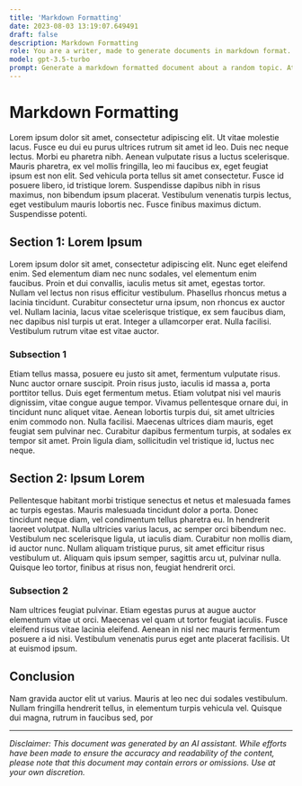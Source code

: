 ```yaml
---
title: 'Markdown Formatting'
date: 2023-08-03 13:19:07.649491
draft: false
description: Markdown Formatting
role: You are a writer, made to generate documents in markdown format. It is very important that all of the documents you generate are in valid markdown format.
model: gpt-3.5-turbo
prompt: Generate a markdown formatted document about a random topic. At the bottom, include a disclaimer explaining that the document was generated by you. The first line of the document should be the title. Make sure that the entire document is in proper markdown format, using a mix of various tags to make the document visually appealing.
---
```


# Markdown Formatting

Lorem ipsum dolor sit amet, consectetur adipiscing elit. Ut vitae molestie lacus. Fusce eu dui eu purus ultrices rutrum sit amet id leo. Duis nec neque lectus. Morbi eu pharetra nibh. Aenean vulputate risus a luctus scelerisque. Mauris pharetra, ex vel mollis fringilla, leo mi faucibus ex, eget feugiat ipsum est non elit. Sed vehicula porta tellus sit amet consectetur. Fusce id posuere libero, id tristique lorem. Suspendisse dapibus nibh in risus maximus, non bibendum ipsum placerat. Vestibulum venenatis turpis lectus, eget vestibulum mauris lobortis nec. Fusce finibus maximus dictum. Suspendisse potenti.

## Section 1: Lorem Ipsum

Lorem ipsum dolor sit amet, consectetur adipiscing elit. Nunc eget eleifend enim. Sed elementum diam nec nunc sodales, vel elementum enim faucibus. Proin et dui convallis, iaculis metus sit amet, egestas tortor. Nullam vel lectus non risus efficitur vestibulum. Phasellus rhoncus metus a lacinia tincidunt. Curabitur consectetur urna ipsum, non rhoncus ex auctor vel. Nullam lacinia, lacus vitae scelerisque tristique, ex sem faucibus diam, nec dapibus nisl turpis ut erat. Integer a ullamcorper erat. Nulla facilisi. Vestibulum rutrum vitae est vitae auctor.

### Subsection 1

Etiam tellus massa, posuere eu justo sit amet, fermentum vulputate risus. Nunc auctor ornare suscipit. Proin risus justo, iaculis id massa a, porta porttitor tellus. Duis eget fermentum metus. Etiam volutpat nisi vel mauris dignissim, vitae congue augue tempor. Vivamus pellentesque ornare dui, in tincidunt nunc aliquet vitae. Aenean lobortis turpis dui, sit amet ultricies enim commodo non. Nulla facilisi. Maecenas ultrices diam mauris, eget feugiat sem pulvinar nec. Curabitur dapibus fermentum turpis, at sodales ex tempor sit amet. Proin ligula diam, sollicitudin vel tristique id, luctus nec neque.

## Section 2: Ipsum Lorem

Pellentesque habitant morbi tristique senectus et netus et malesuada fames ac turpis egestas. Mauris malesuada tincidunt dolor a porta. Donec tincidunt neque diam, vel condimentum tellus pharetra eu. In hendrerit laoreet volutpat. Nulla ultricies varius lacus, ac semper orci bibendum nec. Vestibulum nec scelerisque ligula, ut iaculis diam. Curabitur non mollis diam, id auctor nunc. Nullam aliquam tristique purus, sit amet efficitur risus vestibulum ut. Aliquam quis ipsum semper, sagittis arcu ut, pulvinar nulla. Quisque leo tortor, finibus at risus non, feugiat hendrerit orci.

### Subsection 2

Nam ultrices feugiat pulvinar. Etiam egestas purus at augue auctor elementum vitae ut orci. Maecenas vel quam ut tortor feugiat iaculis. Fusce eleifend risus vitae lacinia eleifend. Aenean in nisl nec mauris fermentum posuere a id nisi. Vestibulum venenatis purus eget ante placerat facilisis. Ut at euismod ipsum.

## Conclusion

Nam gravida auctor elit ut varius. Mauris at leo nec dui sodales vestibulum. Nullam fringilla hendrerit tellus, in elementum turpis vehicula vel. Quisque dui magna, rutrum in faucibus sed, por

---

*Disclaimer: This document was generated by an AI assistant. While efforts have been made to ensure the accuracy and readability of the content, please note that this document may contain errors or omissions. Use at your own discretion.*